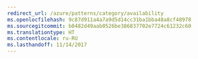 ```yaml
---
redirect_url: /azure/patterns/category/availability
ms.openlocfilehash: 9c87d911a4a7a9d5d14cc31ba1bba48a8cf48978
ms.sourcegitcommit: b0482d49aab0526be386837702e7724c61232c60
ms.translationtype: HT
ms.contentlocale: ru-RU
ms.lasthandoff: 11/14/2017
---
```

